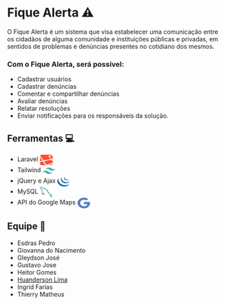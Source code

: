 # Fique Alerta ⚠️
 O Fique Alerta é um sistema que visa estabelecer uma comunicação entre os cidadãos de alguma comunidade e instituições públicas e privadas, em sentidos de problemas e denúncias presentes no cotidiano dos mesmos.
 
 ### Com o Fique Alerta, será possivel:
 * Cadastrar usuários
 * Cadastrar denúncias
 * Comentar e compartilhar denúncias
 * Avaliar denúncias
 * Relatar resoluções
 * Enviar notificações para os responsáveis da solução.
 
 ## Ferramentas :computer:
 * Laravel <img align="center" alt="Laravel" height="25" width="30" src="https://raw.githubusercontent.com/devicons/devicon/master/icons/laravel/laravel-plain.svg">
 * Tailwind <img align="center" alt="Tailwindcss" height="25" width="30" src="https://raw.githubusercontent.com/devicons/devicon/master/icons/tailwindcss/tailwindcss-plain.svg">
 * jQuery e Ajax <img align="center" alt="Jquery" height="25" width="30" src="https://raw.githubusercontent.com/devicons/devicon/master/icons/jquery/jquery-plain.svg">
 * MySQL <img align="center" alt="MySQL" height="25" width="30" src="https://raw.githubusercontent.com/devicons/devicon/master/icons/mysql/mysql-plain.svg">
 * API do Google Maps <img align="center" alt="GoogleMaps" height="25" width="30" src="https://raw.githubusercontent.com/devicons/devicon/master/icons/google/google-plain.svg">


## Equipe :handshake:
* Esdras Pedro
* Giovanna do Nacimento
* Gleydson José
* Gustavo Jose
* Heitor Gomes
* [Huanderson Lima](https://github.com/huandersonlima)
* Ingrid Farias
* Thierry Matheus






